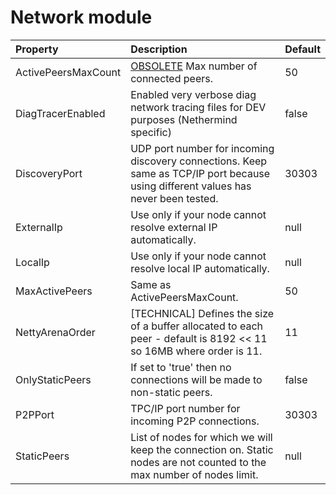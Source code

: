 # Network module

| Property | Description | Default |
| :--- | :--- | :--- |
| ActivePeersMaxCount | [OBSOLETE](https://github.com/NethermindEth/docs/tree/80e0643733a3360244da81792e23d26070a8e0e3/ethereum-client/configuration/Use%20MaxActivePeers%20instead/README.md) Max number of connected peers. | 50 |
| DiagTracerEnabled | Enabled very verbose diag network tracing files for DEV purposes \(Nethermind specific\) | false |
| DiscoveryPort | UDP port number for incoming discovery connections. Keep same as TCP/IP port because using different values has never been tested. | 30303 |
| ExternalIp | Use only if your node cannot resolve external IP automatically. | null |
| LocalIp | Use only if your node cannot resolve local IP automatically. | null |
| MaxActivePeers | Same as ActivePeersMaxCount. | 50 |
| NettyArenaOrder | \[TECHNICAL\] Defines the size of a buffer allocated to each peer - default is 8192 &lt;&lt; 11 so 16MB where order is 11. | 11 |
| OnlyStaticPeers | If set to 'true' then no connections will be made to non-static peers. | false |
| P2PPort | TPC/IP port number for incoming P2P connections. | 30303 |
| StaticPeers | List of nodes for which we will keep the connection on. Static nodes are not counted to the max number of nodes limit. | null |

